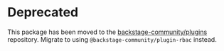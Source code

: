 # Deprecated

This package has been moved to the [backstage-community/plugins](https://github.com/backstage/community-plugins) repository. Migrate to using `@backstage-community/plugin-rbac` instead.